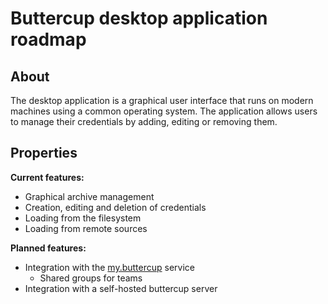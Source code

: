 # Buttercup desktop application roadmap

## About
The desktop application is a graphical user interface that runs on modern machines using a common operating system. The application allows users to manage their credentials by adding, editing or removing them.

## Properties

**Current features:**
 * Graphical archive management
 * Creation, editing and deletion of credentials
 * Loading from the filesystem
 * Loading from remote sources

**Planned features:**
 * Integration with the [my.buttercup](OVERALL.md#mybuttercup) service
    * Shared groups for teams
 * Integration with a self-hosted buttercup server
